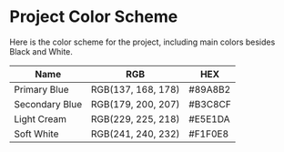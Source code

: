 # Project Color Scheme

Here is the color scheme for the project, including main colors besides Black and White.

| Name             | RGB                | HEX        |
|------------------|--------------------|------------|
| Primary Blue     | RGB(137, 168, 178) | #89A8B2    |
| Secondary Blue   | RGB(179, 200, 207) | #B3C8CF    |
| Light Cream      | RGB(229, 225, 218) | #E5E1DA    |
| Soft White       | RGB(241, 240, 232) | #F1F0E8    |